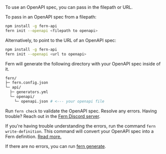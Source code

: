 To use an OpenAPI spec, you can pass in the filepath or URL. 

To pass in an OpenAPI spec from a filepath:

```bash
npm install -g fern-api
fern init --openapi <filepath to openapi>
```

Alternatively, to point to the URL of an OpenAPI spec:

```bash
npm install -g fern-api
fern init --openapi <url to openapi>

```

Fern will generate the following directory with your OpenAPI spec inside of it.

```bash
fern/
├─ fern.config.json
└─ api/
  ├─ generators.yml
  └─ openapi/
    └─ openapi.json # <--- your openapi file
```

Run `fern check` to validate the OpenAPI spec. Resolve any errors. Having trouble? Reach out in the [Fern Discord server](https://discord.com/invite/JkkXumPzcG). 

If you're having trouble understanding the errors, run the command `fern write-definition`. This command will convert your OpenAPI spec into a Fern definition. [Read more.](../compiler/cli-reference.md#fern-write-definition)

If there are no errors, you can run [fern generate](../compiler/fern-generate).
